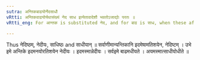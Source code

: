 ```yaml
---
sutra: अन्तिकबाढयोर्नेदसाधौ
vRtti: अन्तिकवाढयोर्यथासंख्यं नेद साध इत्येतावादेशौ भवतोऽजाद्योः परतः ॥
vRtti_eng: For आन्तक is substituted नेद, and for बाढ is साध, when these affixes follow.

---
```

Thus नेदिष्ठम्, नेदीयः, साधिष्ठः and साधीयान् ॥ सर्वाणीमान्यन्तिकानि इदमेषामतिशयेन, नेदिष्टम् । उभे इमे अन्तिके इदमनयोरतिशयेन नेदीयः । इदमस्मान्नेदीयः । सर्वइमे बाढमधीयते । अयमस्मात्साधीयोधीते ॥